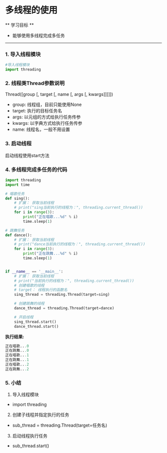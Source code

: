 # 多线程的使用

** 学习目标 **

* 能够使用多线程完成多任务

---

### 1. 导入线程模块

```py
#导入线程模块
import threading
```

### 2. 线程类Thread参数说明

Thread\(\[group \[, target \[, name \[, args \[, kwargs\]\]\]\]\]\)

* group: 线程组，目前只能使用None
* target: 执行的目标任务名
* args: 以元组的方式给执行任务传参
* kwargs: 以字典方式给执行任务传参
* name: 线程名，一般不用设置

### 3. 启动线程

启动线程使用start方法

### 4. 多线程完成多任务的代码

```py
import threading
import time

# 唱歌任务
def sing():
    # 扩展： 获取当前线程
    # print("sing当前执行的线程为：", threading.current_thread())
    for i in range(3):
        print("正在唱歌...%d" % i)
        time.sleep(1)

# 跳舞任务
def dance():
    # 扩展： 获取当前线程
    # print("dance当前执行的线程为：", threading.current_thread())
    for i in range(3):
        print("正在跳舞...%d" % i)
        time.sleep(1)


if __name__ == '__main__':
    # 扩展： 获取当前线程
    # print("当前执行的线程为：", threading.current_thread())
    # 创建唱歌的线程
    # target： 线程执行的函数名
    sing_thread = threading.Thread(target=sing)

    # 创建跳舞的线程
    dance_thread = threading.Thread(target=dance)

    # 开启线程
    sing_thread.start()
    dance_thread.start()
```

**执行结果:**

```py
正在唱歌...0
正在跳舞...0
正在唱歌...1
正在跳舞...1
正在唱歌...2
正在跳舞...2
```

### 5. 小结

1. 导入线程模块
 * import threading
2. 创建子线程并指定执行的任务
 * sub_thread = threading.Thread(target=任务名)
3. 启动线程执行任务
 * sub_thread.start()





